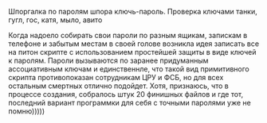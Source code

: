 Шпоргалка по паролям
шпора ключь-пароль. Проверка ключами танки, гугл, гос, катя, мыло, авито

Когда надоело собирать свои пароли по разным ящикам, запискам в телефоне и забытым местам  в своей голове возникла
идея записать все на питон скрипте с использованием простейшей защиты в виде ключей к паролям.
Пароли вызываются по заранее придуманным ассоциативным ключам и единственнле, что 
такой вид примитивного скрипта противопоказан сотрудникам ЦРУ и ФСБ,
но для всех остальным смертных отлично подойдет.
Хотя, признаюсь, что в процессе создания, собралось штук 20 финишных файлов
и где тот, последний вариант программки для себя с точными паролями уже не помню))))) 
